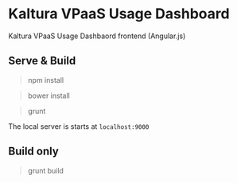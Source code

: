 # Kaltura VPaaS Usage Dashboard

Kaltura VPaaS Usage Dashbaord frontend (Angular.js)

## Serve & Build

> npm install

> bower install

> grunt

The local server is starts at `localhost:9000`

## Build only

> grunt build